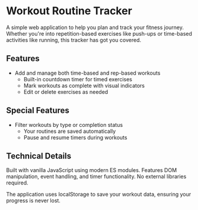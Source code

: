 # Workout Routine Tracker

A simple web application to help you plan and track your fitness journey. Whether you're into repetition-based exercises like push-ups or time-based activities like running, this tracker has got you covered.

## Features

- Add and manage both time-based and rep-based workouts
    - Built-in countdown timer for timed exercises
    - Mark workouts as complete with visual indicators
    - Edit or delete exercises as needed

## Special Features

- Filter workouts by type or completion status
    - Your routines are saved automatically
    - Pause and resume timers during workouts

## Technical Details

Built with vanilla JavaScript using modern ES modules. Features DOM manipulation, event handling, and timer functionality. No external libraries required.

The application uses localStorage to save your workout data, ensuring your progress is never lost.
